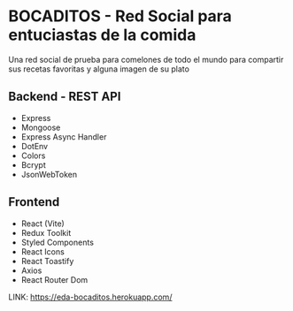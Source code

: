 # BOCADITOS - Red Social para entuciastas de la comida

Una red social de prueba para comelones de todo el mundo para compartir sus recetas favoritas y alguna imagen de su plato

## Backend - REST API

- Express
- Mongoose
- Express Async Handler
- DotEnv
- Colors
- Bcrypt
- JsonWebToken

## Frontend

- React (Vite)
- Redux Toolkit
- Styled Components
- React Icons
- React Toastify
- Axios
- React Router Dom

LINK: https://eda-bocaditos.herokuapp.com/
